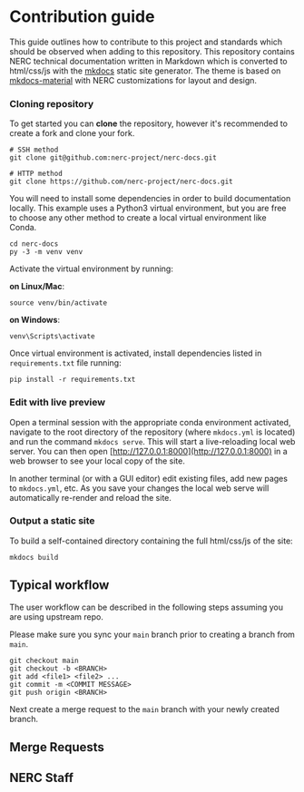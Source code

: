# Contribution guide

This guide outlines how to contribute to this project and standards which should be observed when adding to this repository. This repository contains NERC technical documentation written in Markdown which is converted to html/css/js with the [mkdocs](http://www.mkdocs.org) static site generator. The theme is based on [mkdocs-material](https://github.com/squidfunk/mkdocs-material) with NERC customizations for layout and design.

### Cloning repository

To get started you can **clone** the repository, however it's recommended to create a fork and clone your fork.

```
# SSH method
git clone git@github.com:nerc-project/nerc-docs.git

# HTTP method
git clone https://github.com/nerc-project/nerc-docs.git
```

You will need to install some dependencies in order to build documentation locally. This example uses a Python3 virtual environment, but you are free to choose any other method to create a local virtual environment like Conda.
```
cd nerc-docs
py -3 -m venv venv
```
Activate the virtual environment by running:

  **on Linux/Mac**:

    source venv/bin/activate
  
  **on Windows**: 
  
    venv\Scripts\activate

Once virtual environment is activated, install dependencies listed in `requirements.txt` file running:
```
pip install -r requirements.txt
```

### Edit with live preview

Open a terminal session with the appropriate conda environment activated, navigate to the root directory of the repository (where `mkdocs.yml` is located) and run the command `mkdocs serve`. This will start a live-reloading local web server. You can then open [http://127.0.0.1:8000](http://127.0.0.1:8000) in a web browser to see your local copy of the site.

In another terminal (or with a GUI editor) edit existing files, add new pages to `mkdocs.yml`, etc. As you save your changes the local web serve will automatically re-render and reload the site.

### Output a static site

To build a self-contained directory containing the full html/css/js of the site:
```
mkdocs build
```

## Typical workflow

The user workflow can be described in the following steps assuming you are using upstream repo.

Please make sure you sync your `main` branch prior to creating a branch from `main`.
```
git checkout main
git checkout -b <BRANCH>
git add <file1> <file2> ...
git commit -m <COMMIT MESSAGE>
git push origin <BRANCH>
```

Next create a merge request to the `main` branch with your newly created branch.

## Merge Requests

## NERC Staff